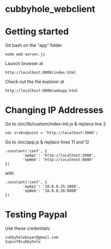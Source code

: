 cubbyhole_webclient
===================

# Getting started

Git bash on the "app" folder

	node web-server.js

Launch browser at 
	
	http://localhost:8000/index.html

Check out the file explorer at

    http://localhost:8000/webapp.html

# Changing IP Addresses

Go to /src/lib/custom/index-init.js & replace line 2

	var srvEndpoint = 'http://localhost:3000';

Go to /src/app.js & replace lines 11 and 12

	.constant('conf', {
    		'epApi': 'http://localhost:3000',
    		'epWeb': 'http://localhost:8000'
  	})

with

	.constant('conf', {
	        'epApi': '10.0.0.25:3000',
	        'epWeb': '10.0.0.20:8000'
	})

# Testing Paypal

Use these credentials:

	cubbyholebuyer@gmail.com
	Supinf0cubbyhole
